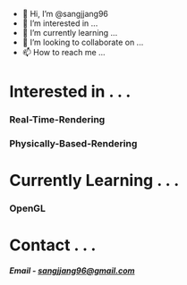 - 👋 Hi, I’m @sangjjang96
- 👀 I’m interested in ...
- 🌱 I’m currently learning ...
- 💞️ I’m looking to collaborate on ...
- 📫 How to reach me ...

<!---
sangjjang96/sangjjang96 is a ✨ special ✨ repository because its `README.md` (this file) appears on your GitHub profile.
You can click the Preview link to take a look at your changes.
--->


# Interested in . . .


  ### Real-Time-Rendering


  ### Physically-Based-Rendering


# Currently Learning . . .


  ### OpenGL


# Contact . . .

##### Email - sangjjang96@gmail.com
